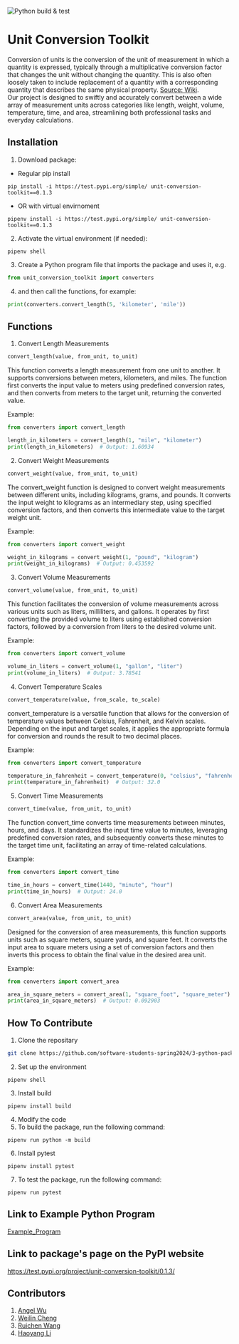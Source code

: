 ![Python build & test](https://github.com/software-students-spring2024/3-python-package-exercise-lazyllm3/actions/workflows/event-logger.yml/badge.svg)
# Unit Conversion Toolkit
Conversion of units is the conversion of the unit of measurement in which a quantity is expressed, typically through a multiplicative conversion factor that changes the unit without changing the quantity. This is also often loosely taken to include replacement of a quantity with a corresponding quantity that describes the same physical property. [Source: Wiki](https://en.wikipedia.org/wiki/Conversion_of_units).<br />Our project is designed to swiftly and accurately convert between a wide array of measurement units across categories like length, weight, volume, temperature, time, and area, streamlining both professional tasks and everyday calculations.<br />

## Installation

1. Download package:

- Regular pip install
```
pip install -i https://test.pypi.org/simple/ unit-conversion-toolkit==0.1.3
```

- OR with virtual envirnoment 
```
pipenv install -i https://test.pypi.org/simple/ unit-conversion-toolkit==0.1.3
```

2. Activate the virtual environment (if needed): 
```
pipenv shell
```
3. Create a Python program file that imports the package and uses it, e.g. 
```python
from unit_conversion_toolkit import converters
```
4. and then call the functions, for example:
```python
print(converters.convert_length(5, 'kilometer', 'mile'))
```

## Functions
1. Convert Length Measurements
```python
convert_length(value, from_unit, to_unit)
```

This function converts a length measurement from one unit to another. It supports conversions between meters, kilometers, and miles. The function first converts the input value to meters using predefined conversion rates, and then converts from meters to the target unit, returning the converted value.

Example:
```python
from converters import convert_length

length_in_kilometers = convert_length(1, "mile", "kilometer")
print(length_in_kilometers)  # Output: 1.60934
```

2. Convert Weight Measurements
```python
convert_weight(value, from_unit, to_unit)
```

The convert_weight function is designed to convert weight measurements between different units, including kilograms, grams, and pounds. It converts the input weight to kilograms as an intermediary step, using specified conversion factors, and then converts this intermediate value to the target weight unit.

Example:
```python
from converters import convert_weight

weight_in_kilograms = convert_weight(1, "pound", "kilogram")
print(weight_in_kilograms)  # Output: 0.453592
```

3. Convert Volume Measurements
```python
convert_volume(value, from_unit, to_unit)
```

This function facilitates the conversion of volume measurements across various units such as liters, milliliters, and gallons. It operates by first converting the provided volume to liters using established conversion factors, followed by a conversion from liters to the desired volume unit.

Example:
```python
from converters import convert_volume

volume_in_liters = convert_volume(1, "gallon", "liter")
print(volume_in_liters)  # Output: 3.78541
```
4. Convert Temperature Scales
```python
convert_temperature(value, from_scale, to_scale)
```

convert_temperature is a versatile function that allows for the conversion of temperature values between Celsius, Fahrenheit, and Kelvin scales. Depending on the input and target scales, it applies the appropriate formula for conversion and rounds the result to two decimal places.

Example:
```python
from converters import convert_temperature

temperature_in_fahrenheit = convert_temperature(0, "celsius", "fahrenheit")
print(temperature_in_fahrenheit)  # Output: 32.0
```

5. Convert Time Measurements
```python
convert_time(value, from_unit, to_unit)
```

The function convert_time converts time measurements between minutes, hours, and days. It standardizes the input time value to minutes, leveraging predefined conversion rates, and subsequently converts these minutes to the target time unit, facilitating an array of time-related calculations.

Example:
```python
from converters import convert_time

time_in_hours = convert_time(1440, "minute", "hour")
print(time_in_hours)  # Output: 24.0
```

6. Convert Area Measurements
```python
convert_area(value, from_unit, to_unit)
```

Designed for the conversion of area measurements, this function supports units such as square meters, square yards, and square feet. It converts the input area to square meters using a set of conversion factors and then inverts this process to obtain the final value in the desired area unit.

Example:
```python
from converters import convert_area

area_in_square_meters = convert_area(1, "square_foot", "square_meter")
print(area_in_square_meters)  # Output: 0.092903
```
## How To Contribute
1. Clone the repositary

```bash
git clone https://github.com/software-students-spring2024/3-python-package-exercise-lazyllm3/
```
2. Set up the environment
```
pipenv shell
```
3. Install build
```
pipenv install build
```
4. Modify the code
5. To build the package, run the following command:
```
pipenv run python -m build
```
6. Install pytest
```
pipenv install pytest
```
7. To test the package, run the following command:
```
pipenv run pytest
```


## Link to Example Python Program

[Example_Program](https://github.com/software-students-spring2024/3-python-package-exercise-lazyllm3/blob/main/unit_conversion_toolkit/__main__.py) 

## Link to package's page on the PyPI website
https://test.pypi.org/project/unit-conversion-toolkit/0.1.3/

## Contributors
1. [Angel Wu](https://github.com/angelWu2002)	
2. [Weilin Cheng](https://github.com/M1stery232)
3. [Ruichen Wang](https://github.com/rcwang937)	
4. [Haoyang Li](https://github.com/LeoLi727)	
